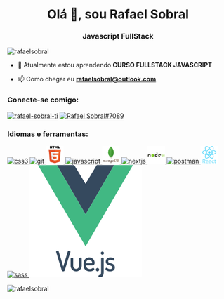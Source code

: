<h1 align="center">Olá 👋, sou Rafael Sobral</h1>
<h3 align="center">Javascript FullStack</h3>

<p align="left"> <img src="https:/ /komarev.com/ghpvc/?username=rafaelsobral&label=Profile%20views&color=0e75b6&style=flat" alt="rafaelsobral" /> </p>

- 🌱 Atualmente estou aprendendo **CURSO FULLSTACK JAVASCRIPT**

- 📫 Como chegar eu **rafaelsobral@outlook.com**

<h3 align="left">Conecte-se comigo:</h3>
<p align="left">
<a href="https://linkedin.com/in/rafael -sobral-ti" target="blank"><img align="center" src="https://raw.githubusercontent.com/rahuldkjain/github-profile-readme-generator/master/src/images/icons/Social/linked-in-alt.svg" alt="rafael-sobral-ti" height="30" width="40" / ></a>
<a href="https://discord.gg/Rafael Sobral#7089" target="blank"><img align="center" src="https://raw.githubusercontent.com/rahuldkjain/github-profile- readme-generator/master/src/images/icons/Social/discord.svg" alt="Rafael Sobral#7089" height="30" width="40" /></a>
</p>

<h3 align= "left">Idiomas e ferramentas:</h3>
<p align="left"> <a href="https://www.w3schools.com/css/" target="_blank" rel="noreferrer"> <img src="https://raw.githubusercontent. com/devicons/devicon/master/icons/css3/css3-original-wordmark.svg" alt="css3" width="40" height="40"/> </a> <a href="https:// git-scm.com/" target="_blank" rel="noreferrer"> <img src="https://www.vectorlogo.zone/logos/git-scm/git-scm-icon.svg" alt=" git" width="40" height="40"/> </a> <a href="https://www.w3.org/html/" target="_blank" rel="noreferrer"> <img src ="https://raw.githubusercontent.com/devicons/devicon/master/icons/html5/html5-original-wordmark.svg" alt="html5" width="40" height="40"/> </a> <a href="https:// developer.mozilla.org/en-US/docs/Web/JavaScript" target="_blank" rel="noreferrer"> <img src="https://raw.githubusercontent.com/devicons/devicon/master/icons/ javascript/javascript-original.svg" alt="javascript" width="40" height="40"/> </a> <a href="https://www.mongodb.com/" target="_blank" rel="noreferrer"> <img src="https://raw.githubusercontent.com/devicons/devicon/master/icons/mongodb/mongodb-original-wordmark.svg" alt="mongodb" width="40"height="40"/> </a> <a href="https://nextjs.org/" target="_blank" rel="noreferrer"> <img src="https://cdn.worldvectorlogo.com /logos/nextjs-2.svg" alt="nextjs" width="40" height="40"/> </a> <a href="https://nodejs.org" target="_blank" rel= "noreferrer"> <img src="https://raw.githubusercontent.com/devicons/devicon/master/icons/nodejs/nodejs-original-wordmark.svg" alt="nodejs" width="40" height=" 40"/> </a> <a href="https://postman.com" target="_blank" rel="noreferrer"> <img src="https://www.vectorlogo.zone/logos/getpostman/getpostman-icon.svg" alt="postman" width="40" height="40"/> </a> <a href="https://reactjs.org/" target=" _blank" rel="noreferrer"> <img src="https://raw.githubusercontent.com/devicons/devicon/master/icons/react/react-original-wordmark.svg" alt="react" width="40 " height="40"/> </a> <a href="https://sass-lang.com" target="_blank" rel="noreferrer"> <img src="https://raw.githubusercontent .com/devicons/devicon/master/icons/sass/sass-original.svg" alt="sass" width="40" height="40"/> </a> <a href="https://vuejs .org/" target="_blank" rel="noreferrer"> <img src="https://raw.githubusercontent.com/devicons/devicon/master/icons/vuejs/vuejs-original-wordmark.svg" alt=" vuejs" largura="40" altura="40"/> </a> </p>

<p><img align="center" src="https://github-readme-stats.vercel.app/api/top-langs?username=rafaelsobral&show_icons=true&locale=en&layout=compact" alt="rafaelsobral" /> </p>
